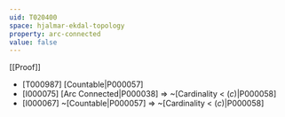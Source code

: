 ```yaml
---
uid: T020400
space: hjalmar-ekdal-topology
property: arc-connected
value: false
---
```

[[Proof]]

* [T000987] [Countable|P000057]
* [I000075] [Arc Connected|P000038] => ~[Cardinality < $\mathfrak(c)$|P000058]
* [I000067] ~[Countable|P000057] => ~[Cardinality < $\mathfrak(c)$|P000058]

